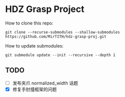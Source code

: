 # HDZ Grasp Project

How to clone this repo:

```shell
git clone --recurse-submodules --shallow-submodules https://github.com/MirTITH/hdz-grasp-proj.git
```

How to update submodules:

```shell
git submodule update --init --recursive --depth 1
```

## TODO

- [ ] 发布夹爪 normalized_width 话题
- [x] 修复手肘撞框架的问题
